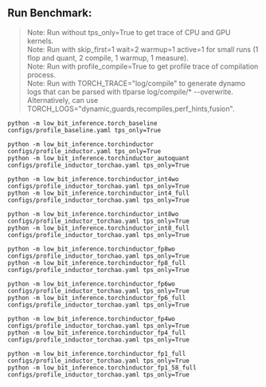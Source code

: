 ## Run Benchmark:
> Note: Run without tps_only=True to get trace of CPU and GPU kernels.      
> Note: Run with skip_first=1 wait=2 warmup=1 active=1 for small runs (1 flop and quant, 2 compile, 1 warmup, 1 measure).      
> Note: Run with profile_compile=True to get profile trace of compilation process.      
> Note: Run with TORCH_TRACE="log/compile" to generate dynamo logs that can be parsed with tlparse log/compile/* --overwrite. Alternatively, can use TORCH_LOGS="dynamic,guards,recompiles,perf_hints,fusion".      

```
python -m low_bit_inference.torch_baseline configs/profile_baseline.yaml tps_only=True

python -m low_bit_inference.torchinductor configs/profile_inductor.yaml tps_only=True
python -m low_bit_inference.torchinductor_autoquant configs/profile_inductor_torchao.yaml tps_only=True

python -m low_bit_inference.torchinductor_int4wo configs/profile_inductor_torchao.yaml tps_only=True
python -m low_bit_inference.torchinductor_int4_full configs/profile_inductor_torchao.yaml tps_only=True

python -m low_bit_inference.torchinductor_int8wo configs/profile_inductor_torchao.yaml tps_only=True
python -m low_bit_inference.torchinductor_int8_full configs/profile_inductor_torchao.yaml tps_only=True

python -m low_bit_inference.torchinductor_fp8wo configs/profile_inductor_torchao.yaml tps_only=True
python -m low_bit_inference.torchinductor_fp8_full configs/profile_inductor_torchao.yaml tps_only=True

python -m low_bit_inference.torchinductor_fp6wo configs/profile_inductor_torchao.yaml tps_only=True
python -m low_bit_inference.torchinductor_fp6_full configs/profile_inductor_torchao.yaml tps_only=True

python -m low_bit_inference.torchinductor_fp4wo configs/profile_inductor_torchao.yaml tps_only=True
python -m low_bit_inference.torchinductor_fp4_full configs/profile_inductor_torchao.yaml tps_only=True

python -m low_bit_inference.torchinductor_fp1_full configs/profile_inductor_torchao.yaml tps_only=True
python -m low_bit_inference.torchinductor_fp1_58_full configs/profile_inductor_torchao.yaml tps_only=True
```